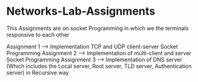 # Networks-Lab-Assignments

This Assignments are on socket Programming in which we the terminals responsive to each other

Assignment 1 --> Implementation TCP and UDP client-server Socket Programming
Assignment 2 --> Implementation of multi-client and server Socket Programming
Assignment 3 --> Implementation of DNS server (Which includes the Local server, Root server, TLD server, Authentication server) in Recursive way
